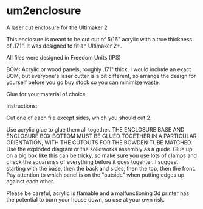 # um2enclosure
A laser cut enclosure for the Ultimaker 2


This enclosure is meant to be cut out of 5/16" acrylic with a true thickness of .171". It was designed to fit an Ultimaker 2+. 

All files were designed in Freedom Units (IPS)

BOM: 
Acrylic or wood panels, roughly .171" thick. I would include an exact BOM, but everyone's laser cutter is a bit different, so arrange the design for yourself before you go buy stock so you can minimize waste. 

Glue for your material of choice


Instructions: 

Cut one of each file except sides, which you should cut 2. 

Use acrylic glue to glue them all together. THE ENCLOSURE BASE AND ENCLOSURE BOX BOTTOM MUST BE GLUED TOGETHER IN A PARTICULAR ORIENTATION, WITH THE CUTOUTS FOR THE BOWDEN TUBE MATCHED. Use the exploded diagram or the solidworks assembly as a guide. Glue up on a big box like this can be tricky, so make sure you use lots of clamps and check the squarenss of everything before it goes togehter. I suggest starting with the base, then the back and sides, then the top, then the front. Pay attention to which panel is on the "outside" when putting edges up against each other. 



Please be careful, acrylic is flamable and a malfunctioning 3d printer has the potential to burn your house down, so use at your own risk. 
